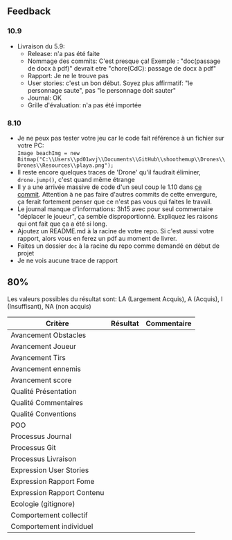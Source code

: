 ## Feedback

### 10.9

- Livraison du 5.9:
  - Release: n'a pas été faite
  - Nommage des commits: C'est presque ça! Exemple : "doc(passage de docx à pdf)" devrait etre "chore(CdC): passage de docx à pdf"
  - Rapport: Je ne le trouve pas
  - User stories: c'est un bon début. Soyez plus affirmatif: "le personnage saute", pas "le personnage doit sauter"
  - Journal: OK
  - Grille d'évaluation: n'a pas été importée

### 8.10

- Je ne peux pas tester votre jeu car le code fait référence à un fichier sur votre PC:  
  `Image beachImg = new Bitmap("C:\\Users\\pd01wvj\\Documents\\GitHub\\shoothemup\\Drones\\Drones\\Resources\\playa.png");`
- Il reste encore quelques traces de 'Drone' qu'il faudrait éliminer, `drone.jump()`, c'est quand même étrange
- Il y a une arrivée massive de code d'un seul coup le 1.10 dans [ce commit](https://github.com/Zidane-ETML/Shoothemup/commit/c8e5bd8acd70ecad1ca688bd27fec13ba6e84dfc). Attention à ne pas faire d'autres commits de cette envergure, ça ferait fortement penser que ce n'est pas vous qui faites le travail.
- Le journal manque d'informations: 3h15 avec pour seul commentaire "déplacer le joueur", ça semble disproportionné. Expliquez les raisons qui ont fait que ça a été si long.
- Ajoutez un README.md à la racine de votre repo. Si c'est aussi votre rapport, alors vous en ferez un pdf au moment de livrer.
- Faites un dossier `doc` à la racine du repo comme demandé en début de projet
- Je ne vois aucune trace de rapport

## 80%

Les valeurs possibles du résultat sont: LA (Largement Acquis), A (Acquis), I (Insuffisant), NA (non acquis)

| Critère                    | Résultat | Commentaire |
| -------------------------- | -------- | ----------- |
| Avancement Obstacles       |          |             |
| Avancement Joueur          |          |             |
| Avancement Tirs            |          |             |
| Avancement ennemis         |          |             |
| Avancement score           |          |             |
| Qualité Présentation       |          |             |
| Qualité Commentaires       |          |             |
| Qualité Conventions        |          |             |
| POO                        |          |             |
| Processus Journal          |          |             |
| Processus Git              |          |             |
| Processus Livraison        |          |             |
| Expression User Stories    |          |             |
| Expression Rapport Fome    |          |             |
| Expression Rapport Contenu |          |             |
| Ecologie (gitignore)       |          |             |
| Comportement collectif     |          |             |
| Comportement individuel    |          |             |
